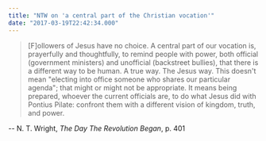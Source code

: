 ```yaml
---
title: "NTW on 'a central part of the Christian vocation'"
date: "2017-03-19T22:42:34.000"
---
```


> \[F\]ollowers of Jesus have no choice. A central part of our vocation is, prayerfully and thoughtfully, to remind people with power, both official (government ministers) and unofficial (backstreet bullies), that there is a different way to be human. A true way. The Jesus way. This doesn't mean "electing into office someone who shares our particular agenda"; that might or might not be appropriate. It means being prepared, whoever the current officials are, to do what Jesus did with Pontius Pilate: confront them with a different vision of kingdom, truth, and power.

\-- N. T. Wright, _The Day The Revolution Began_, p. 401
